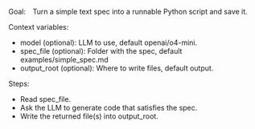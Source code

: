 Goal: Turn a simple text spec into a runnable Python script and save it.

Context variables:

- model (optional): LLM to use, default openai/o4-mini.
- spec_file (optional): Folder with the spec, default examples/simple_spec.md
- output_root (optional): Where to write files, default output.

Steps:

- Read spec_file.
- Ask the LLM to generate code that satisfies the spec.
- Write the returned file(s) into output_root.
